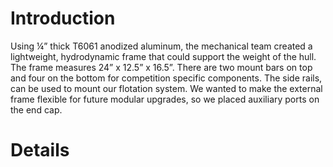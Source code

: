 # Introduction #

Using ¼” thick T6061 anodized aluminum, the mechanical team created a lightweight, hydrodynamic frame that could support the weight of the hull. The frame measures 24” x 12.5” x 16.5”. There are two mount bars on top and four on the bottom for competition specific components. The side rails, can be used to mount our flotation system. We wanted to make the external frame flexible for future modular upgrades, so we placed auxiliary ports on the end cap.

# Details #